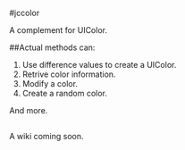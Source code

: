 #jccolor

A complement for UIColor.

##Actual methods can:

1. Use difference values to create a UIColor.
2. Retrive color information.
3. Modify a color.
3. Create a random color.

And more.

## 

A wiki coming soon.